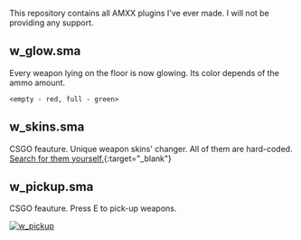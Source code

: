 This repository contains all AMXX plugins I've ever made. I will not be providing any support.

## w_glow.sma
Every weapon lying on the floor is now glowing. Its color depends of the ammo amount.
```
<empty - red, full - green>
```

## w_skins.sma
CSGO feauture. Unique weapon skins' changer. All of them are hard-coded. [Search for them yourself.](https://gamebanana.com){:target="_blank"}

## w_pickup.sma
CSGO feauture. Press E to pick-up weapons.

[![w_pickup](https://img.youtube.com/vi/IGuPbkiaeZM/0.jpg)](https://www.youtube.com/watch?v=IGuPbkiaeZM "w_pickup")
